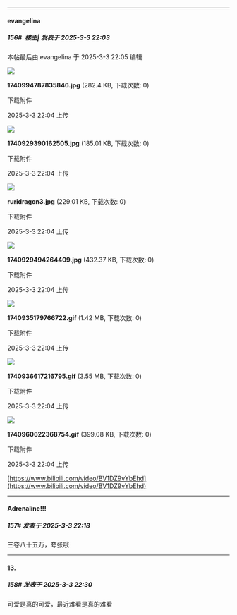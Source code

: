﻿
*****

####  evangelina  
##### 156#         楼主| 发表于 2025-3-3 22:03

 本帖最后由 evangelina 于 2025-3-3 22:05 编辑 

<img src="https://img.saraba1st.com/forum/202503/03/220448r6sjhkiwzw5kjzzt.jpg" referrerpolicy="no-referrer">

<strong>1740994787835846.jpg</strong> (282.4 KB, 下载次数: 0)

下载附件

2025-3-3 22:04 上传

<img src="https://img.saraba1st.com/forum/202503/03/220418m7ibpfnp7qn3nqb1.jpg" referrerpolicy="no-referrer">

<strong>1740929390162505.jpg</strong> (185.01 KB, 下载次数: 0)

下载附件

2025-3-3 22:04 上传

<img src="https://img.saraba1st.com/forum/202503/03/220449fvjrvkj48mxk8q40.jpg" referrerpolicy="no-referrer">

<strong>ruridragon3.jpg</strong> (229.01 KB, 下载次数: 0)

下载附件

2025-3-3 22:04 上传

<img src="https://img.saraba1st.com/forum/202503/03/220420vykyvkjrz0mdldyj.jpg" referrerpolicy="no-referrer">

<strong>1740929494264409.jpg</strong> (432.37 KB, 下载次数: 0)

下载附件

2025-3-3 22:04 上传

<img src="https://img.saraba1st.com/forum/202503/03/220426x77oe9d0i7u9owu7.gif" referrerpolicy="no-referrer">

<strong>1740935179766722.gif</strong> (1.42 MB, 下载次数: 0)

下载附件

2025-3-3 22:04 上传

<img src="https://img.saraba1st.com/forum/202503/03/220442tcmjcvj5rmj4c7vv.gif" referrerpolicy="no-referrer">

<strong>1740936617216795.gif</strong> (3.55 MB, 下载次数: 0)

下载附件

2025-3-3 22:04 上传

<img src="https://img.saraba1st.com/forum/202503/03/220445fv3spiz7nicsssmo.gif" referrerpolicy="no-referrer">

<strong>1740960622368754.gif</strong> (399.08 KB, 下载次数: 0)

下载附件

2025-3-3 22:04 上传

[https://www.bilibili.com/video/BV1DZ9vYbEhd](https://www.bilibili.com/video/BV1DZ9vYbEhd)


*****

####  Adrenaline!!!  
##### 157#       发表于 2025-3-3 22:18

三卷八十五万，夸张哦


*****

####  13.  
##### 158#       发表于 2025-3-3 22:30

可爱是真的可爱，最近难看是真的难看

